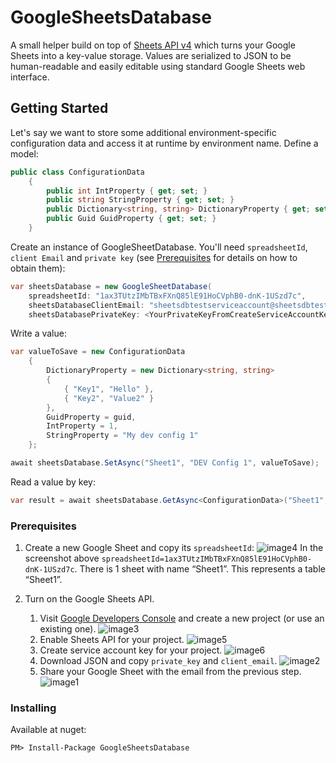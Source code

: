 # GoogleSheetsDatabase
A small helper build on top of [Sheets API v4](https://developers.google.com/sheets/api/) which turns your Google Sheets into a key-value storage. 
Values are serialized to JSON to be human-readable and easily editable using standard Google Sheets web interface.

## Getting Started
Let's say we want to store some additional environment-specific configuration data and access it at runtime by environment name.
Define a model:
```c#
public class ConfigurationData
    {
        public int IntProperty { get; set; }
        public string StringProperty { get; set; }
        public Dictionary<string, string> DictionaryProperty { get; set; }
        public Guid GuidProperty { get; set; }
    }
```

Create an instance of GoogleSheetDatabase. You'll need `spreadsheetId`, `client Email` and `private key` (see [Prerequisites](#prerequisites) for details on how to obtain them):
```c#
var sheetsDatabase = new GoogleSheetDatabase(
    spreadsheetId: "1ax3TUtzIMbTBxFXnQ85lE91HoCVphB0-dnK-1USzd7c",
    sheetsDatabaseClientEmail: "sheetsdbtestserviceaccount@sheetsdbtestproject-214208.iam.gserviceaccount.com",
    sheetsDatabasePrivateKey: <YourPrivateKeyFromCreateServiceAccountKeyStep>);
```

Write a value:
```c#
var valueToSave = new ConfigurationData
    {
        DictionaryProperty = new Dictionary<string, string>
        {
            { "Key1", "Hello" },
            { "Key2", "Value2" }
        },
        GuidProperty = guid,
        IntProperty = 1,
        StringProperty = "My dev config 1"
    };

await sheetsDatabase.SetAsync("Sheet1", "DEV Config 1", valueToSave);
```

Read a value by key:

```c#
var result = await sheetsDatabase.GetAsync<ConfigurationData>("Sheet1", "DEV Config 1");
```

### Prerequisites

1. Create a new Google Sheet and copy its `spreadsheetId`:
![image4](https://user-images.githubusercontent.com/2159166/44754429-7c77c400-ab2a-11e8-83ec-198cb0acdf3f.png)
In the screenshot above `spreadsheetId=1ax3TUtzIMbTBxFXnQ85lE91HoCVphB0-dnK-1USzd7c`.
There is 1 sheet with name “Sheet1”. This represents a table “Sheet1”.

1. Turn on the Google Sheets API.
   1. Visit [Google Developers Console](https://console.developers.google.com/project) and create a new project (or use an existing one).
![image3](https://user-images.githubusercontent.com/2159166/44754428-7c77c400-ab2a-11e8-941f-e62c53a36a59.png)
   1. Enable Sheets API for your project.
![image5](https://user-images.githubusercontent.com/2159166/44754431-7d105a80-ab2a-11e8-9620-eb9bc2af5a84.png)
   1. Create service account key for your project.
![image6](https://user-images.githubusercontent.com/2159166/44754422-771a7980-ab2a-11e8-8e5a-1f47d5a54ffa.png)
   1. Download JSON and copy `private_key` and `client_email`.
   ![image2](https://user-images.githubusercontent.com/2159166/44754427-7bdf2d80-ab2a-11e8-9344-2cbca461779d.png)
   1. Share your Google Sheet with the email from the previous step.
![image1](https://user-images.githubusercontent.com/2159166/44754425-7bdf2d80-ab2a-11e8-9a94-b14caa381cd9.png)
### Installing
Available at nuget:

    PM> Install-Package GoogleSheetsDatabase
